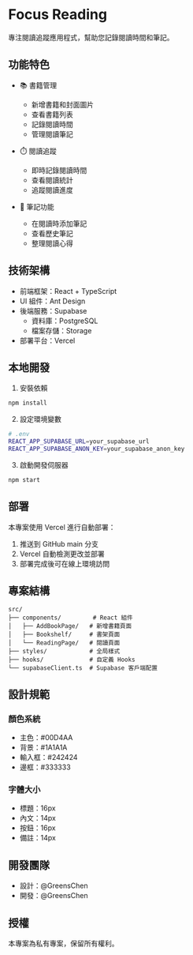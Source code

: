 # Focus Reading

專注閱讀追蹤應用程式，幫助您記錄閱讀時間和筆記。

## 功能特色

- 📚 書籍管理
  - 新增書籍和封面圖片
  - 查看書籍列表
  - 記錄閱讀時間
  - 管理閱讀筆記

- ⏱️ 閱讀追蹤
  - 即時記錄閱讀時間
  - 查看閱讀統計
  - 追蹤閱讀進度

- 📝 筆記功能
  - 在閱讀時添加筆記
  - 查看歷史筆記
  - 整理閱讀心得

## 技術架構

- 前端框架：React + TypeScript
- UI 組件：Ant Design
- 後端服務：Supabase
  - 資料庫：PostgreSQL
  - 檔案存儲：Storage
- 部署平台：Vercel

## 本地開發

1. 安裝依賴
```bash
npm install
```

2. 設定環境變數
```bash
# .env
REACT_APP_SUPABASE_URL=your_supabase_url
REACT_APP_SUPABASE_ANON_KEY=your_supabase_anon_key
```

3. 啟動開發伺服器
```bash
npm start
```

## 部署

本專案使用 Vercel 進行自動部署：
1. 推送到 GitHub main 分支
2. Vercel 自動檢測更改並部署
3. 部署完成後可在線上環境訪問

## 專案結構

```
src/
├── components/         # React 組件
│   ├── AddBookPage/   # 新增書籍頁面
│   ├── Bookshelf/     # 書架頁面
│   └── ReadingPage/   # 閱讀頁面
├── styles/            # 全局樣式
├── hooks/             # 自定義 Hooks
└── supabaseClient.ts  # Supabase 客戶端配置
```

## 設計規範

### 顏色系統
- 主色：#00D4AA
- 背景：#1A1A1A
- 輸入框：#242424
- 邊框：#333333

### 字體大小
- 標題：16px
- 內文：14px
- 按鈕：16px
- 備註：14px

## 開發團隊

- 設計：@GreensChen
- 開發：@GreensChen

## 授權

本專案為私有專案，保留所有權利。
